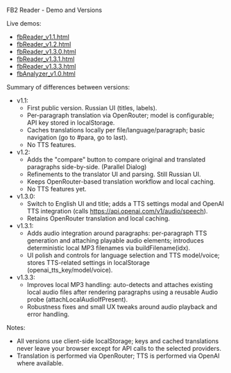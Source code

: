 
FB2 Reader - Demo and Versions

Live demos:
- [fbReader_v1.1.html](fbReader_v1.1.html)
- [fbReader_v1.2.html](fbReader_v1.2.html)
- [fbReader_v1.3.0.html](fbReader_v1.3.0.html)
- [fbReader_v1.3.1.html](fbReader_v1.3.1.html)
- [fbReader_v1.3.3.html](fbReader_v1.3.3.html)
- [fbAnalyzer_v1.0.html](fbAnalyzer_v1.0.html)

Summary of differences between versions:
- v1.1:
  - First public version. Russian UI (titles, labels).
  - Per-paragraph translation via OpenRouter; model is configurable; API key stored in localStorage.
  - Caches translations locally per file/language/paragraph; basic navigation (go to #para, go to last).
  - No TTS features.
- v1.2:
  - Adds the "compare" button to compare original and translated paragraphs side-by-side. (Parallel Dialog)
  - Refinements to the translator UI and parsing. Still Russian UI.
  - Keeps OpenRouter-based translation workflow and local caching.
  - No TTS features yet.
- v1.3.0:
  - Switch to English UI and title; adds a TTS settings modal and OpenAI TTS integration (calls https://api.openai.com/v1/audio/speech).
  - Retains OpenRouter translation and local caching.
- v1.3.1:
  - Adds audio integration around paragraphs: per-paragraph TTS generation and attaching playable audio elements; introduces deterministic local MP3 filenames via buildFilename(idx).
  - UI polish and controls for language selection and TTS model/voice; stores TTS-related settings in localStorage (openai_tts_key/model/voice).
- v1.3.3:
  - Improves local MP3 handling: auto-detects and attaches existing local audio files after rendering paragraphs using a reusable Audio probe (attachLocalAudioIfPresent).
  - Robustness fixes and small UX tweaks around audio playback and error handling.

Notes:
- All versions use client-side localStorage; keys and cached translations never leave your browser except for API calls to the selected providers.
- Translation is performed via OpenRouter; TTS is performed via OpenAI where available.
 